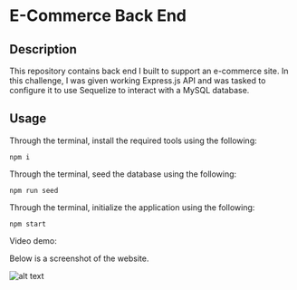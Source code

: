 # E-Commerce Back End

## Description
This repository contains back end I built to support an e-commerce site. In this challenge, I was given working Express.js API and was tasked to configure it to use Sequelize to interact with a MySQL database.  

## Usage

Through the terminal, install the required tools using the following: 

```
npm i
```
Through the terminal, seed the database using the following: 

```
npm run seed
```

Through the terminal, initialize the application using the following:

```
npm start
```

Video demo: 

Below is a screenshot of the website. 

![alt text](images/screenshot.png)